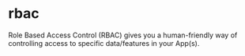 # rbac
Role Based Access Control (RBAC) gives you a human-friendly way of controlling access to specific data/features in your App(s).
